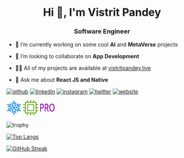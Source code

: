 <h1 align="center">Hi 👋, I'm Vistrit Pandey</h1>
<h3 align="center">Software Engineer</h3>


- 🌱 I’m currently working on some cool **AI** and **MetaVerse** projects
	

- 👯 I’m looking to collaborate on **App Development**


- 👨‍💻 All of my projects are available at [vistritpandey.live](https://vistritpandey.live/)


- 💬 Ask me about **React JS and Native**


[<img src='https://cdn.jsdelivr.net/npm/simple-icons@3.0.1/icons/github.svg' alt='github' height='40'>](https://github.com/VistritPandey)  [<img src='https://cdn.jsdelivr.net/npm/simple-icons@3.0.1/icons/linkedin.svg' alt='linkedin' height='40'>](https://www.linkedin.com/in/vistrit) [<img src='https://cdn.jsdelivr.net/npm/simple-icons@3.0.1/icons/instagram.svg' alt='instagram' height='40'>](https://www.instagram.com/iamvistrit/) [<img src='https://cdn.jsdelivr.net/npm/simple-icons@3.0.1/icons/twitter.svg' alt='twitter' height='40'>](https://twitter.com/VistritPandey) [<img src='https://cdn.jsdelivr.net/npm/simple-icons@3.0.1/icons/icloud.svg' alt='website' height='40'>](https://vistritpandey.live/)

<a href='https://archiveprogram.github.com/'><img src='https://raw.githubusercontent.com/acervenky/animated-github-badges/master/assets/acbadge.gif' width='40' height='40'></a> <a href='https://docs.github.com/en/developers'><img src='https://raw.githubusercontent.com/acervenky/animated-github-badges/master/assets/devbadge.gif' width='40' height='40'></a> <a href='https://github.com/pricing'><img src='https://raw.githubusercontent.com/acervenky/animated-github-badges/master/assets/pro.gif' width='40' height='40'></a>	

![trophy](https://github-profile-trophy.vercel.app/?username=VistritPandey&theme=juicyfresh&row=1&column=4)

[![Top Langs](https://github-readme-stats.vercel.app/api/top-langs/?username=VistritPandey&hide=C%23,CSS&langs_count=8&layout=compact&theme=dark)](https://github.com/VistritPandey)	 

[![GitHub Streak](https://github-readme-streak-stats.herokuapp.com?user=VistritPandey&theme=dark&date_format=M%20j%5B%2C%20Y%5D)](https://github.com/VistritPandey)

